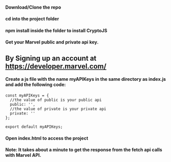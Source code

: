 #### Download/Clone the repo

#### cd into the project folder

#### npm install inside the folder to install CryptoJS

#### Get your Marvel public and private api key.
## By Signing up an account at https://developer.marvel.com/

#### Create a js file with the name myAPIKeys in the same directory as index.js and add the following code:

``` 
const myAPIKeys = {
  //the value of public is your public api 
  public: '',
  //the value of private is your private api
  private: ''
};

export default myAPIKeys;
```
#### Open index.html to access the project

#### Note: It takes about a minute to get the response from the fetch api calls with Marvel API.
